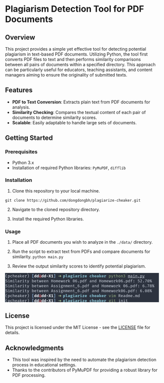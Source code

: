 # Plagiarism Detection Tool for PDF Documents

## Overview

This project provides a simple yet effective tool for detecting potential plagiarism in text-based PDF documents. Utilizing Python, the tool first converts PDF files to text and then performs similarity comparisons between all pairs of documents within a specified directory. This approach can be particularly useful for educators, teaching assistants, and content managers aiming to ensure the originality of submitted texts.

## Features

- **PDF to Text Conversion**: Extracts plain text from PDF documents for analysis.
- **Similarity Checking**: Compares the textual content of each pair of documents to determine similarity scores.
- **Scalable**: Easily adaptable to handle large sets of documents.

## Getting Started

### Prerequisites

- Python 3.x
- Installation of required Python libraries: `PyMuPDF`, `difflib`

### Installation

1. Clone this repository to your local machine.

```
git clone https://github.com/dongdongbh/plagiarize-cheaker.git
```

2. Navigate to the cloned repository directory.

3. Install the required Python libraries.


### Usage

1. Place all PDF documents you wish to analyze in the `./data/` directory.
2. Run the script to extract text from PDFs and compare documents for similarity.
`python main.py`

3. Review the output similarity scores to identify potential plagiarism.

![Result](./img/result.png "Result of similarity comparison between PDF documents")

## License

This project is licensed under the MIT License - see the [LICENSE](LICENSE) file for details.

## Acknowledgments

- This tool was inspired by the need to automate the plagiarism detection process in educational settings.
- Thanks to the contributors of PyMuPDF for providing a robust library for PDF processing.

